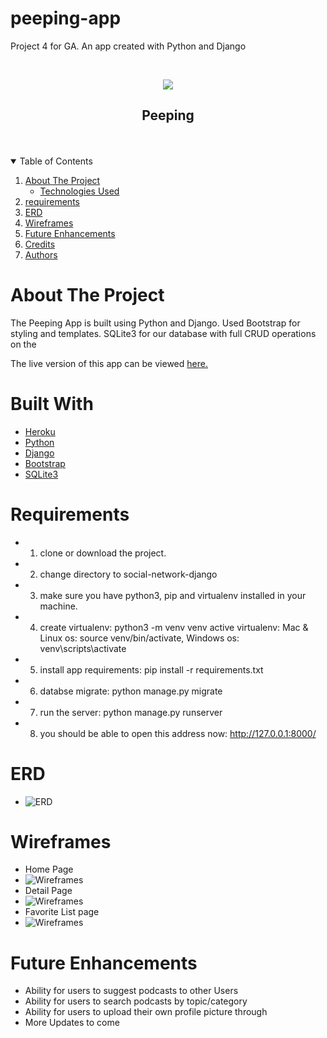 # peeping-app
Project 4 for GA. An app created with Python and Django

<!-- https://i.imgur.com/VAvuPtU.png -->

<!-- PROJECT LOGO -->
<br />
<p align="center">
  <a href="https://github.com/ReneTheMC/peeping-app.git">
    <img src=" https://i.imgur.com/VAvuPtU.png " >
  </a>
  <h2 align="center">Peeping</h2>
<br>
<Br>

<!-- TABLE OF CONTENTS -->
<details open="open">
  <summary>Table of Contents</summary>
  <ol>
    <li>
      <a href="#about-the-project">About The Project</a>
      <ul>
        <li><a href="#built-with">Technologies Used</a></li>
      </ul>
    </li>
    <li><a href="#Requirements">requirements</a></li>
    <li><a href="#ERD">ERD</a></li>
    <li><a href="#Wireframes">Wireframes</a></li>
     <li><a href="#future-enhancements">Future Enhancements</a></li>
     <li><a href="#credit">Credits</a></li>
     <li><a href="#authors">Authors</a></li>

 </ol>
</details>

<!-- ABOUT THE PROJECT -->
# **About The Project**
The Peeping App is built using Python and Django. Used Bootstrap for styling and templates. SQLite3 for our database with full CRUD operations on the  

The live version of this app can be viewed [here.]()

# **Built With**
* [Heroku](https://dashboard.heroku.com/apps)
* [Python](https://www.python.org/downloads/)
* [Django](https://www.djangoproject.com/)
* [Bootstrap](https://getbootstrap.com/)
* [SQLite3](https://www.sqlite.org/download.html) 

# **Requirements**
* 1. clone or download the project.
* 2. change directory to social-network-django
* 3. make sure you have python3, pip and virtualenv installed in your   machine.
* 4. create virtualenv: python3 -m venv venv
active virtualenv: Mac & Linux os: source venv/bin/activate, Windows os: venv\scripts\activate
* 5. install app requirements: pip install -r requirements.txt
* 6. databse migrate: python manage.py migrate
* 7. run the server: python manage.py runserver
* 8. you should be able to open this address now: http://127.0.0.1:8000/


# **ERD**
* ![ERD](./image/PodLovers%20ERD.png)

# **Wireframes**
* Home Page
* ![Wireframes](./image/Podcasts%20HOME%20page.png)
* Detail Page
* ![Wireframes](./image/podcast%20details%20page.png)
* Favorite List page
* ![Wireframes](./image/podcast%20favorite%20lists%20page.png)

# **Future Enhancements**
* Ability for users to suggest podcasts to other Users
* Ability for users to search podcasts by topic/category
* Ability for users to upload their own profile picture through 
* More Updates to come


